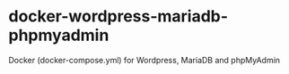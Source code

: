 # docker-wordpress-mariadb-phpmyadmin
Docker (docker-compose.yml) for Wordpress, MariaDB and phpMyAdmin
